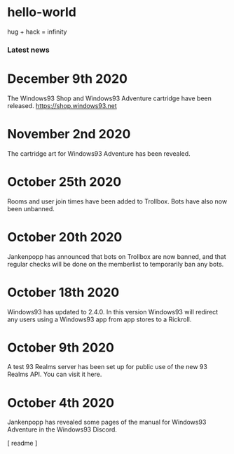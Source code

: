 # hello-world
hug + hack = infinity
### Latest news
# December 9th 2020
The Windows93 Shop and Windows93 Adventure cartridge have been released. https://shop.windows93.net




# November 2nd 2020
The cartridge art for Windows93 Adventure has been revealed.




# October 25th 2020
Rooms and user join times have been added to Trollbox. Bots have also now been unbanned.




# October 20th 2020
Jankenpopp has announced that bots on Trollbox are now banned, and that regular checks will be done on the memberlist to temporarily ban any bots.


# October 18th 2020
Windows93 has updated to 2.4.0. In this version Windows93 will redirect any users using a Windows93 app from app stores to a Rickroll.


# October 9th 2020
A test 93 Realms server has been set up for public use of the new 93 Realms API. You can visit it here.




# October 4th 2020
Jankenpopp has revealed some pages of the manual for Windows93 Adventure in the Windows93 Discord.

 

[ readme ]
